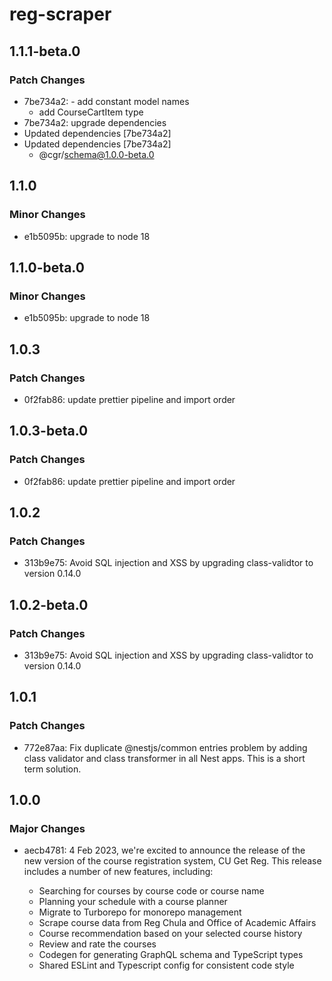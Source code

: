 # reg-scraper

## 1.1.1-beta.0

### Patch Changes

- 7be734a2: - add constant model names
  - add CourseCartItem type
- 7be734a2: upgrade dependencies
- Updated dependencies [7be734a2]
- Updated dependencies [7be734a2]
  - @cgr/schema@1.0.0-beta.0

## 1.1.0

### Minor Changes

- e1b5095b: upgrade to node 18

## 1.1.0-beta.0

### Minor Changes

- e1b5095b: upgrade to node 18

## 1.0.3

### Patch Changes

- 0f2fab86: update prettier pipeline and import order

## 1.0.3-beta.0

### Patch Changes

- 0f2fab86: update prettier pipeline and import order

## 1.0.2

### Patch Changes

- 313b9e75: Avoid SQL injection and XSS by upgrading class-validtor to version 0.14.0

## 1.0.2-beta.0

### Patch Changes

- 313b9e75: Avoid SQL injection and XSS by upgrading class-validtor to version 0.14.0

## 1.0.1

### Patch Changes

- 772e87aa: Fix duplicate @nestjs/common entries problem by adding class validator and class transformer in all Nest apps. This is a short term solution.

## 1.0.0

### Major Changes

- aecb4781: 4 Feb 2023, we're excited to announce the release of the new version of the course registration system, CU Get Reg. This release includes a number of new features, including:

  - Searching for courses by course code or course name
  - Planning your schedule with a course planner
  - Migrate to Turborepo for monorepo management
  - Scrape course data from Reg Chula and Office of Academic Affairs
  - Course recommendation based on your selected course history
  - Review and rate the courses
  - Codegen for generating GraphQL schema and TypeScript types
  - Shared ESLint and Typescript config for consistent code style
